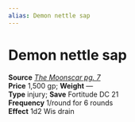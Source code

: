 ```yaml
---
alias: Demon nettle sap
---
```


# Demon nettle sap

**Source** [_The Moonscar pg. 7_](http://paizo.com/products/btpy8ssi?Pathfinder-Module-The-Moonscar)  
**Price** 1,500 gp; **Weight** —  
**Type** injury; **Save** Fortitude DC 21  
**Frequency** 1/round for 6 rounds  
**Effect** 1d2 Wis drain
